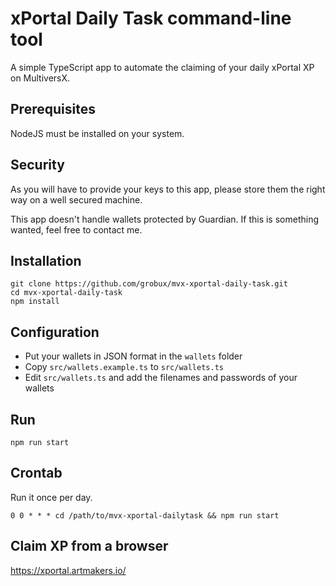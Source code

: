# xPortal Daily Task command-line tool

A simple TypeScript app to automate the claiming of your daily xPortal XP on MultiversX.

## Prerequisites

NodeJS must be installed on your system.

## Security

As you will have to provide your keys to this app, please store them the right way on a well secured machine.

This app doesn't handle wallets protected by Guardian. If this is something wanted, feel free to contact me.

## Installation

```
git clone https://github.com/grobux/mvx-xportal-daily-task.git
cd mvx-xportal-daily-task
npm install
```

## Configuration

- Put your wallets in JSON format in the `wallets` folder
- Copy `src/wallets.example.ts` to `src/wallets.ts`
- Edit `src/wallets.ts` and add the filenames and passwords of your wallets

## Run

```
npm run start
```

## Crontab

Run it once per day.

```
0 0 * * * cd /path/to/mvx-xportal-dailytask && npm run start
```

## Claim XP from a browser

https://xportal.artmakers.io/
